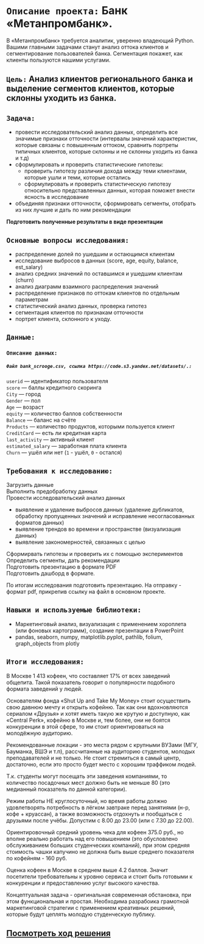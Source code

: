 # `Описание проекта:` Банк «Метанпромбанк».     
В «Метанпромбанк» требуется аналитик, уверенно владеющий Python. Вашими главными задачами станут анализ оттока клиентов и сегментирование пользователей банка. Сегментация покажет, как клиенты пользуются нашими услугами.    

## `Цель:` Анализ клиентов регионального банка и выделение сегментов клиентов, которые склонны уходить из банка. 

## `Задача:`  
- провести исследовательский анализ данных, определить все значимые признаки отточности (интервалы значений характеристик, которые связаны с повышенным оттоком, сравнить портреты типичных клиентов, которые склонны и не склонны уходить из банка и т.д)  
- сформулировать и проверить статистические гипотезы:  
   - проверить гипотезу различия дохода между теми клиентами, которые ушли и теми, которые остались  
   - сформулировать и проверить статистическую гипотезу относительно представленных данных, которая поможет внести ясность в исследование  
- объединяя признаки отточности, сформировать сегменты, отобрать из них лучшие и дать по ним рекомендации  


**Подготовить полученные результаты в виде презентации**

## `Основные вопросы исследования:` 
 - распределение долей по ушедшим и остающимся клиентам  
 - исследование выбросов в данных (score, age, equity, balance, est_salary)  
 - анализ средних значений по оставшимся и ушедшим клиентам (churn)  
 - анализ диаграмм взаимного распределения значений  
 - распределение признаков по оттокам клиентов по отдельным параметрам  
 - статистический анализ данных, проверка гипотез
 - сегментация клиентов по признакам отточности
 - портрет клиента, склонного к уходу.  
  
## `Данные:` 

  ### `Описание данных:`   
     
 ##### `Файл bank_scrooge.csv, ссылка https://code.s3.yandex.net/datasets/.:`  
    
 `userid` — идентификатор пользователя  
`score` — баллы кредитного скоринга  
`City` — город  
`Gender` — пол  
`Age` — возраст  
`equity` — количество баллов собственности     
`Balance` — баланс на счёте  
`Products` — количество продуктов, которыми пользуется клиент  
`CreditCard` — есть ли кредитная карта  
`last_activity` — активный клиент  
`estimated_salary` — заработная плата клиента  
`Churn` — ушёл или нет (`1` - ушёл, `0` - остался)  

## `Требования к исследованию:`  

Загрузить данные   
Выполнить предобработку данных     
Провести исследовательский анализ данных  
   - выявление и удаление выбросов данных (удаление дубликатов, обработку пропущенных значений и исправление несогласованных форматов данных)  
   - выявление трендов во времени и пространстве (визуализация данных)  
   - выявление закономерностей, связанных с целью
  
Сформирвать гипотезы и проверить их с помощью экспериментов  
Определить сегменты, дать рекомендации  
Подготовить презентацию в формате PDF  
Подготовить дашборд в формате. 
  
По итогам исследования подготовить презентацию. На отправку - формат pdf, прикрепив ссылку на файл в основном проекте.  
 
## `Навыки и используемые библиотеки:`

- Маркетинговый анализ, визуализация с применением хороплета (или фоновых картограмм), создание презентации в PowerPoint
- pandas, seaborn, numpy, matplotlib.pyplot, pathlib, folium, graph_objects from plotly

## `Итоги исследования:`

В Москве 1 413 кофеен, что составляет 17% от всех заведений общепита. Такой показатель говорит о популярности подобного формата заведений у людей.

Основателям фонда «Shut Up and Take My Money» стоит осуществить свою давнюю мечту и открыть кофейню.
Так как они вдохновляются сериалом «Друзья» и хотят иметь такую же крутую и доступную, как «Central Perk», кофейню в Москве и, тем более, они не боятся конкуренции в этой сфере, то им стоит ориентироваться на молодёжную аудиторию.

Рекомендованные локации - это места рядом с крупными ВУЗами (МГУ, Бауманка, ВШЭ и т.п), рассчитанные на аудиторию студентов, молодых преподавателей и не только. Не стоит стремиться в самый центр, достаточно, если это просто будет место с хорошим траффиком людей.

Т.к. студенты могут посещать эти заведения компаниями, то количество посадочных мест должно быть не меньше 80 (это медианный показатель по данной категории).

Режим работы НЕ круглосуточный, но время работы должно удовлетворять потребность в лёгком завтраке перед занятиями (н-р, кофе + круассан), а также возможность отдохнуть и пообщаться с друзьями после учёбы. Допустим с 8.00 до 23.00 (или с 7.30 до 22.00).

Ориентировочный средний уровень чека для кофеен 375.0 руб., но вполне реально работать над его повышением (это обусловлено обслуживанием больших студенческих компаний), при этом средняя стоимость чашки капучино не должна быть выше среднего показателя по кофейням - 160 руб.

Оценка кофеен в Москве в среднем выше 4.2 баллов. Значит посетители требовательны к уровню сервиса и стоит быть готовыми к конкуренции и предоставлению услуг высокого качества.

Концептуальная задача - оригинальная современная обстановка, при этом функциональная и простая. Необходима разрабоика грамотной маркетинговой стратегии с применением креативных решений, которые будут цеплять молодую студенческую публику.

##  [Посмотреть ход решения](https://github.com/Alla-Kuhtenko/Portfolio_YP/blob/main/public-catering-moscow-places/public-catering-moscow-places.ipynb)
